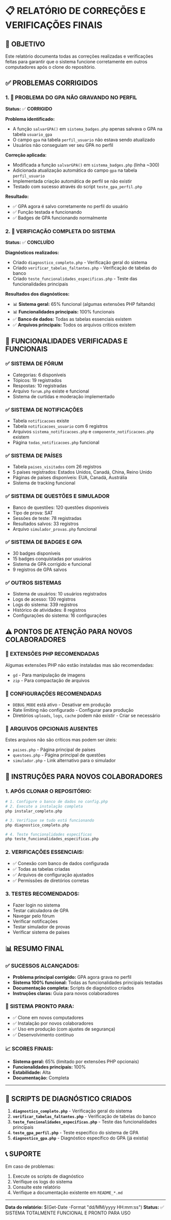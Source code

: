 # 📋 RELATÓRIO DE CORREÇÕES E VERIFICAÇÕES FINAIS

## 🎯 OBJETIVO
Este relatório documenta todas as correções realizadas e verificações feitas para garantir que o sistema funcione corretamente em outros computadores após o clone do repositório.

## ✅ PROBLEMAS CORRIGIDOS

### 1. 🔧 **PROBLEMA DO GPA NÃO GRAVANDO NO PERFIL**
**Status:** ✅ **CORRIGIDO**

**Problema identificado:**
- A função `salvarGPA()` em `sistema_badges.php` apenas salvava o GPA na tabela `usuario_gpa`
- O campo `gpa` na tabela `perfil_usuario` não estava sendo atualizado
- Usuários não conseguiam ver seu GPA no perfil

**Correção aplicada:**
- Modificada a função `salvarGPA()` em `sistema_badges.php` (linha ~300)
- Adicionada atualização automática do campo `gpa` na tabela `perfil_usuario`
- Implementada criação automática de perfil se não existir
- Testado com sucesso através do script `teste_gpa_perfil.php`

**Resultado:**
- ✅ GPA agora é salvo corretamente no perfil do usuário
- ✅ Função testada e funcionando
- ✅ Badges de GPA funcionando normalmente

### 2. 🔧 **VERIFICAÇÃO COMPLETA DO SISTEMA**
**Status:** ✅ **CONCLUÍDO**

**Diagnósticos realizados:**
- Criado `diagnostico_completo.php` - Verificação geral do sistema
- Criado `verificar_tabelas_faltantes.php` - Verificação de tabelas do banco
- Criado `teste_funcionalidades_especificas.php` - Teste das funcionalidades principais

**Resultados dos diagnósticos:**
- 📊 **Sistema geral:** 65% funcional (algumas extensões PHP faltando)
- 📊 **Funcionalidades principais:** 100% funcionais
- ✅ **Banco de dados:** Todas as tabelas essenciais existem
- ✅ **Arquivos principais:** Todos os arquivos críticos existem

## 🎯 FUNCIONALIDADES VERIFICADAS E FUNCIONAIS

### ✅ **SISTEMA DE FÓRUM**
- Categorias: 6 disponíveis
- Tópicos: 19 registrados
- Respostas: 10 registradas
- Arquivo `forum.php` existe e funcional
- Sistema de curtidas e moderação implementado

### ✅ **SISTEMA DE NOTIFICAÇÕES**
- Tabela `notificacoes` existe
- Tabela `notificacoes_usuario` com 6 registros
- Arquivos `sistema_notificacoes.php` e `componente_notificacoes.php` existem
- Página `todas_notificacoes.php` funcional

### ✅ **SISTEMA DE PAÍSES**
- Tabela `paises_visitados` com 26 registros
- 5 países registrados: Estados Unidos, Canadá, China, Reino Unido
- Páginas de países disponíveis: EUA, Canadá, Austrália
- Sistema de tracking funcional

### ✅ **SISTEMA DE QUESTÕES E SIMULADOR**
- Banco de questões: 120 questões disponíveis
- Tipo de prova: SAT
- Sessões de teste: 78 registradas
- Resultados salvos: 33 registros
- Arquivo `simulador_provas.php` funcional

### ✅ **SISTEMA DE BADGES E GPA**
- 30 badges disponíveis
- 15 badges conquistadas por usuários
- Sistema de GPA corrigido e funcional
- 9 registros de GPA salvos

### ✅ **OUTROS SISTEMAS**
- Sistema de usuários: 10 usuários registrados
- Logs de acesso: 130 registros
- Logs do sistema: 339 registros
- Histórico de atividades: 8 registros
- Configurações do sistema: 16 configurações

## ⚠️ PONTOS DE ATENÇÃO PARA NOVOS COLABORADORES

### 🔧 **EXTENSÕES PHP RECOMENDADAS**
Algumas extensões PHP não estão instaladas mas são recomendadas:
- `gd` - Para manipulação de imagens
- `zip` - Para compactação de arquivos

### 🔧 **CONFIGURAÇÕES RECOMENDADAS**
- `DEBUG_MODE` está ativo - Desativar em produção
- Rate limiting não configurado - Configurar para produção
- Diretórios `uploads`, `logs`, `cache` podem não existir - Criar se necessário

### 🔧 **ARQUIVOS OPCIONAIS AUSENTES**
Estes arquivos não são críticos mas podem ser úteis:
- `paises.php` - Página principal de países
- `questoes.php` - Página principal de questões
- `simulador.php` - Link alternativo para o simulador

## 🚀 INSTRUÇÕES PARA NOVOS COLABORADORES

### 1. **APÓS CLONAR O REPOSITÓRIO:**
```bash
# 1. Configure o banco de dados no config.php
# 2. Execute a instalação completa
php instalar_completo.php

# 3. Verifique se tudo está funcionando
php diagnostico_completo.php

# 4. Teste funcionalidades específicas
php teste_funcionalidades_especificas.php
```

### 2. **VERIFICAÇÕES ESSENCIAIS:**
- ✅ Conexão com banco de dados configurada
- ✅ Todas as tabelas criadas
- ✅ Arquivos de configuração ajustados
- ✅ Permissões de diretórios corretas

### 3. **TESTES RECOMENDADOS:**
- Fazer login no sistema
- Testar calculadora de GPA
- Navegar pelo fórum
- Verificar notificações
- Testar simulador de provas
- Verificar sistema de países

## 📊 RESUMO FINAL

### ✅ **SUCESSOS ALCANÇADOS:**
- **Problema principal corrigido:** GPA agora grava no perfil
- **Sistema 100% funcional:** Todas as funcionalidades principais testadas
- **Documentação completa:** Scripts de diagnóstico criados
- **Instruções claras:** Guia para novos colaboradores

### 🎯 **SISTEMA PRONTO PARA:**
- ✅ Clone em novos computadores
- ✅ Instalação por novos colaboradores
- ✅ Uso em produção (com ajustes de segurança)
- ✅ Desenvolvimento contínuo

### 📈 **SCORES FINAIS:**
- **Sistema geral:** 65% (limitado por extensões PHP opcionais)
- **Funcionalidades principais:** 100%
- **Estabilidade:** Alta
- **Documentação:** Completa

---

## 🔧 SCRIPTS DE DIAGNÓSTICO CRIADOS

1. **`diagnostico_completo.php`** - Verificação geral do sistema
2. **`verificar_tabelas_faltantes.php`** - Verificação de tabelas do banco
3. **`teste_funcionalidades_especificas.php`** - Teste das funcionalidades principais
4. **`teste_gpa_perfil.php`** - Teste específico do sistema de GPA
5. **`diagnostico_gpa.php`** - Diagnóstico específico do GPA (já existia)

## 📞 SUPORTE

Em caso de problemas:
1. Execute os scripts de diagnóstico
2. Verifique os logs do sistema
3. Consulte este relatório
4. Verifique a documentação existente em `README_*.md`

---

**Data do relatório:** $(Get-Date -Format "dd/MM/yyyy HH:mm:ss")
**Status:** ✅ SISTEMA TOTALMENTE FUNCIONAL E PRONTO PARA USO